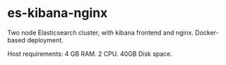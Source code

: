 # es-kibana-nginx
Two node Elasticsearch cluster, with kibana frontend and nginx.
Docker-based deployment.



Host requirements: 
4 GB RAM. 2 CPU. 40GB Disk space.


